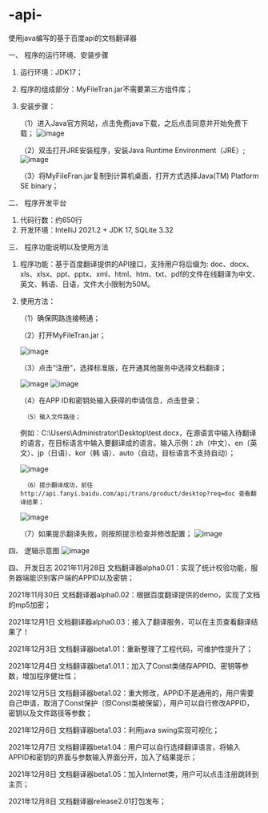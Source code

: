 # -api-
使用java编写的基于百度api的文档翻译器

一、	程序的运行环境、安装步骤
1. 运行环境：JDK17；
2. 程序的组成部分：MyFileTran.jar不需要第三方组件库；
3. 安装步骤：

	（1）进入Java官方网站，点击免费java下载，之后点击同意并开始免费下载；
	![image](https://user-images.githubusercontent.com/81380030/194013631-4e8cec55-e9af-44ef-9c1c-97e2cf4dcc76.png)

	（2）双击打开JRE安装程序，安装Java Runtime Environment（JRE）;
	![image](https://user-images.githubusercontent.com/81380030/194013664-f6a066ab-3a90-442b-9016-b8607f371f1b.png)

	（3）将MyFileFran.jar复制到计算机桌面，打开方式选择Java(TM) Platform SE binary；
  
二、	程序开发平台
1. 代码行数：约650行
2. 开发环境：IntelliJ 2021.2 + JDK 17, SQLite 3.32

三、	程序功能说明以及使用方法
1. 程序功能：基于百度翻译提供的API接口，支持用户将后缀为: doc、docx、xls、xlsx、ppt、pptx、xml、html、htm、txt、pdf的文件在线翻译为中文、英文、韩语、日语，文件大小限制为50M。
2. 使用方法：

	（1）确保网路连接畅通；
	
	（2）打开MyFileTran.jar；
	
	![image](https://user-images.githubusercontent.com/81380030/194013694-2edc9828-a778-4aa7-960a-1c8756c75645.png)

	（3）点击“注册”，选择标准版，在开通其他服务中选择文档翻译；
	
	![image](https://user-images.githubusercontent.com/81380030/194013730-bd53586d-c4ec-444e-93e6-4a0de85d1797.png)
	![image](https://user-images.githubusercontent.com/81380030/194013750-5a63bcc4-61e1-42b7-862e-f1a7e5581a06.png)

	（4）在APP ID和密钥处输入获得的申请信息，点击登录；
	
        （5）输入文件路径；
	例如：C:\Users\Administrator\Desktop\test.docx，在源语言中输入待翻译的语言，在目标语言中输入要翻译成的语言。输入示例：zh（中文）、en（英文）、jp（日语）、kor（韩	 语）、auto（自动，目标语言不支持自动）；
	
 	 ![image](https://user-images.githubusercontent.com/81380030/194013782-32601916-a396-40cd-b9b2-18908bd90dc3.png)

        （6）提示翻译成功，前往http://api.fanyi.baidu.com/api/trans/product/desktop?req=doc 查看翻译结果；
	
	  ![image](https://user-images.githubusercontent.com/81380030/194013850-518a4400-62d6-4a1d-a7df-c3cb84bedcfe.png)

	（7）如果提示翻译失败，则按照提示检查并修改配置；
	  ![image](https://user-images.githubusercontent.com/81380030/194013920-7fcc6e7e-6ebe-49e8-a339-21b55a628a4b.png)


四、      逻辑示意图
![image](https://user-images.githubusercontent.com/81380030/194014505-5999a1a2-8dd5-44ce-addd-f8f86c293cf7.png)


四、	开发日志
2021年11月28日 文档翻译器alpha0.01：实现了统计校验功能，服务器端能识别客户端的APPID以及密钥；

2021年11月30日 文档翻译器alpha0.02：根据百度翻译提供的demo，实现了文档的mp5加密；

2021年12月1日 文档翻译器alpha0.03：接入了翻译服务，可以在主页查看翻译结果了！

2021年12月3日 文档翻译器beta1.01：重新整理了工程代码，可维护性提升了；

2021年12月4日 文档翻译器beta1.01.1：加入了Const类储存APPID、密钥等参数，增加程序健壮性；

2021年12月5日 文档翻译器beta1.02：重大修改，APPID不是通用的，用户需要自己申请，取消了Const保护（但Const类被保留），用户可以自行修改APPID，密钥以及文件路径等参数；

2021年12月6日 文档翻译器beta1.03：利用java swing实现可视化；

2021年12月7日 文档翻译器beta1.04：用户可以自行选择翻译语言，将输入APPID和密钥的界面与参数输入界面分开，加入了结果提示；

2021年12月8日 文档翻译器beta1.05：加入Internet类，用户可以点击注册跳转到主页；

2021年12月8日 文档翻译器release2.01打包发布； 

